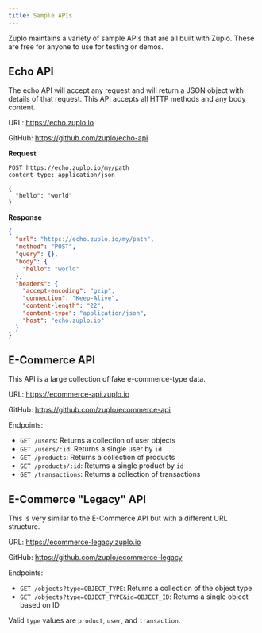 ```yaml
---
title: Sample APIs
---
```


Zuplo maintains a variety of sample APIs that are all built with Zuplo. These are free for anyone to use for testing or demos.

## Echo API

The echo API will accept any request and will return a JSON object with details of that request. This API accepts all HTTP methods and any body content.

URL: https://echo.zuplo.io

GitHub: https://github.com/zuplo/echo-api

**Request**

```
POST https://echo.zuplo.io/my/path
content-type: application/json

{
  "hello": "world"
}
```

**Response**

```json
{
  "url": "https://echo.zuplo.io/my/path",
  "method": "POST",
  "query": {},
  "body": {
    "hello": "world"
  },
  "headers": {
    "accept-encoding": "gzip",
    "connection": "Keep-Alive",
    "content-length": "22",
    "content-type": "application/json",
    "host": "echo.zuplo.io"
  }
}
```

## E-Commerce API

This API is a large collection of fake e-commerce-type data.

URL: https://ecommerce-api.zuplo.io

GitHub: https://github.com/zuplo/ecommerce-api

Endpoints:

- `GET /users`: Returns a collection of user objects
- `GET /users/:id`: Returns a single user by `id`
- `GET /products`: Returns a collection of products
- `GET /products/:id`: Returns a single product by `id`
- `GET /transactions`: Returns a collection of transactions

## E-Commerce "Legacy" API

This is very similar to the E-Commerce API but with a different URL structure.

URL: https://ecommerce-legacy.zuplo.io

GitHub: https://github.com/zuplo/ecommerce-legacy

Endpoints:

- `GET /objects?type=OBJECT_TYPE`: Returns a collection of the object type
- `GET /objects?type=OBJECT_TYPE&id=OBJECT_ID`: Returns a single object based on ID

Valid `type` values are `product`, `user`, and `transaction`.
